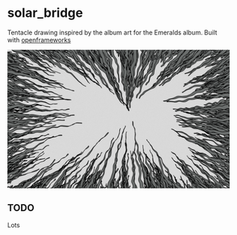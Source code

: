 # solar_bridge

Tentacle drawing inspired by the album art for the Emeralds album. Built with [openframeworks](http://openframeworks.cc/)

![screenshot.](ss.png)

## TODO

Lots
